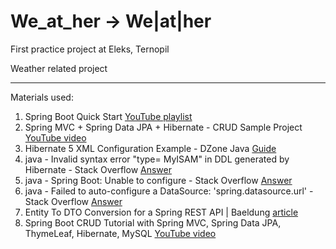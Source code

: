 # We_at_her -> We|at|her
First practice project at Eleks, Ternopil

Weather related project

---
Materials used:
1. Spring Boot Quick Start [YouTube playlist](https://www.youtube.com/playlist?list=PLqq-6Pq4lTTbx8p2oCgcAQGQyqN8XeA1x)
1. Spring MVC + Spring Data JPA + Hibernate - CRUD Sample Project [YouTube video](https://www.youtube.com/watch?reload=9&v=JfeCmn8NT88) 
1. Hibernate 5 XML Configuration Example - DZone Java [Guide](https://dzone.com/articles/hibernate-5-xml-configuration-example)
1. java - Invalid syntax error "type= MyISAM" in DDL generated by Hibernate - Stack Overflow [Answer](https://stackoverflow.com/questions/43716068/invalid-syntax-error-type-myisam-in-ddl-generated-by-hibernate)
1. java - Spring Boot: Unable to configure - Stack Overflow [Answer](https://stackoverflow.com/a/33987708/7450890)
1. java - Failed to auto-configure a DataSource: 'spring.datasource.url' - Stack Overflow [Answer](https://stackoverflow.com/a/50080306/7450890)
1. Entity To DTO Conversion for a Spring REST API | Baeldung [article](https://www.baeldung.com/entity-to-and-from-dto-for-a-java-spring-application)
1. Spring Boot CRUD Tutorial with Spring MVC, Spring Data JPA, ThymeLeaf, Hibernate, MySQL [YouTube video](https://www.youtube.com/watch?v=QloyS2dt9T4)
